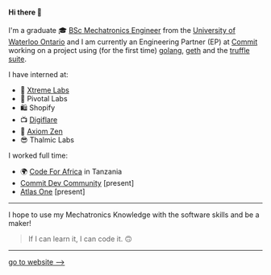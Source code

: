 
#### Hi there 👋

I'm a graduate 🎓 [BSc Mechatronics Engineer](https://uwaterloo.ca/future-students/programs/mechatronics-engineering) from the [University of Waterloo Ontario](https://uwaterloo.ca/) and I am currently an Engineering Partner (EP) at [Commit](https://github.com/commitdev) working on a project using (for the first time) [golang](https://github.com/golang), [geth](https://github.com/ethereum/go-ethereum) and the [truffle suite](https://www.trufflesuite.com/). 

I have interned at:
- 📱 [Xtreme Labs](https://betakit.com/torontos-xtreme-labs-acquired-by-pivotal-for-65-million-cash/)
- 📱 Pivotal Labs
- 🛍️ Shopify
- 📺 [Digiflare](https://github.com/karimkawambwa/roku-framework)
- 🐻 [Axiom Zen](https://www.axiomzen.co/news/article/need-help-just-knock)
- 😎 Thalmic Labs

I worked full time:
- 🌍 [Code For Africa](https://github.com/CodeForAfrica) in Tanzania
- [Commit Dev Community](https://commit.dev/)  [present]
- [Atlas One](https://atlasone.ca/) [present]

---

I hope to use my Mechatronics Knowledge with the software skills and be a maker!

> If I can learn it, I can code it. 🙃

---

[go to website -->](https://karimkawambwa.github.io/karimkawambwa/)

<!--
**karimkawambwa/karimkawambwa** is a ✨ _special_ ✨ repository because its `README.md` (this file) appears on your GitHub profile.

Here are some ideas to get you started:

- 🔭 I’m currently working on ...
- 🌱 I’m currently learning ...
- 👯 I’m looking to collaborate on ...
- 🤔 I’m looking for help with ...
- 💬 Ask me about ...
- 📫 How to reach me: ...
- 😄 Pronouns: ...
- ⚡ Fun fact: ...
-->
